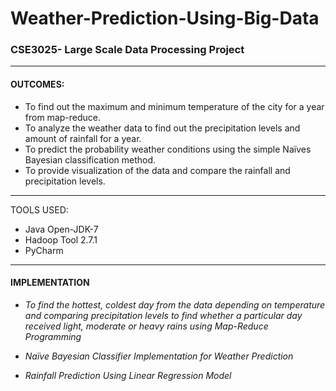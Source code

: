 # Weather-Prediction-Using-Big-Data
### CSE3025- Large Scale Data Processing Project 

---
#### OUTCOMES:

* To find out the maximum and minimum temperature of the city for a 
year from map-reduce.
* To analyze the weather data to find out the precipitation levels and 
amount of rainfall for a year.
* To predict the probability weather conditions using the simple Naïves 
Bayesian classification method.
* To provide visualization of the data and compare the rainfall and 
precipitation levels.

---
TOOLS USED:
* Java Open-JDK-7 
* Hadoop Tool 2.7.1
* PyCharm
---

#### IMPLEMENTATION
* *To find the hottest, coldest day from the data depending on temperature and comparing precipitation levels to find whether a particular day received light, moderate or heavy rains using Map-Reduce Programming*

* *Naïve Bayesian Classifier Implementation for Weather Prediction*
* *Rainfall Prediction Using Linear Regression Model*
